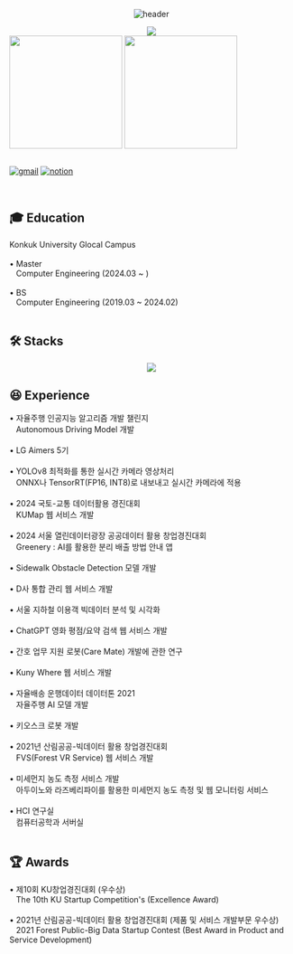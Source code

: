 <!-- 인사 -->
<div align = "center">

![header](https://capsule-render.vercel.app/api?type=rounded&color=0:43cea2,100:185a9d&fontColor=f7f5f5&text=Welcome%20to%20Taehyun's%20GitHub%20👋&animation=twinkling&fontSize=40&fontAlignY=50&fontAlign=50&height=180)

</div>

<div align = "center">
  <img src="https://hits.seeyoufarm.com/api/count/incr/badge.svg?url=https%3A%2F%2Fgithub.com%2Fthe0807&count_bg=%2379C83D&title_bg=%23555555&icon=github.svg&icon_color=%23E7E7E7&title=visit&edge_flat=false">
</div>

<!-- 상태 카드 -->
<div align = "center" style="display:flex; flex-direction:row;">
  <a>
    <img height=200 align="center" src="https://github-readme-stats-the0807s-projects.vercel.app/api?username=the0807&include_all_commits=true&count_private=true&show_icons=true&hide_border=true&rank_icon=github&custom_title=Git%20Stats&theme=transparent" />
    <img height=200 align="center" src="https://github-readme-stats-the0807s-projects.vercel.app/api/top-langs?username=the0807&layout=compact&langs_count=8&hide_border=true&card_width=320&count_private=true&theme=transparent" />
  </a>

  <!--
  [![Solved.ac Profile](http://mazassumnida.wtf/api/v2/generate_badge?boj=the0807)](https://solved.ac/the0807/)
  -->
</div>
<br>

<div align = "center" style="display:flex; flex-direction:row;">
  
[![gmail](https://skillicons.dev/icons?i=gmail&theme=light)](mailto:the0807.eom@gmail.com)
[![notion](https://skillicons.dev/icons?i=notion&theme=light)](http://the0807.notion.site)

</div>

<br>

## 🎓 Education
<div style="display:flex; flex-direction:row;">
  Konkuk University Glocal Campus
</div>
<br>
<div style="display:flex; flex-direction:row;">
  • Master
</div>
<div style="display:flex; flex-direction:row;">
  &nbsp&nbsp Computer Engineering (2024.03 ~ )
</div>
<br>
<div style="display:flex; flex-direction:row;">
  • BS
</div>
<div style="display:flex; flex-direction:row;">
  &nbsp&nbsp Computer Engineering (2019.03 ~ 2024.02)
</div>
<br>

<!-- Stack -->
## 🛠️ Stacks

<p align="center">
  <a href="https://skillicons.dev">
    <img src="https://skillicons.dev/icons?i=python,pytorch,flask,ros,raspberrypi,arduino,firebase,mysql,vue,ubuntu,anaconda,vscode&theme=light&perline=6" />
  </a>
</p>

## 😆 Experience
<div style="display:flex; flex-direction:row;">
  • 자율주행 인공지능 알고리즘 개발 챌린지
</div>
<div style="display:flex; flex-direction:row;">
  &nbsp&nbsp Autonomous Driving Model 개발
</div>
<br>

<div style="display:flex; flex-direction:row;">
  • LG Aimers 5기
</div>
<br>

<div style="display:flex; flex-direction:row;">
  • YOLOv8 최적화를 통한 실시간 카메라 영상처리
</div>
<div style="display:flex; flex-direction:row;">
  &nbsp&nbsp ONNX나 TensorRT(FP16, INT8)로 내보내고 실시간 카메라에 적용
</div>
<br>

<div style="display:flex; flex-direction:row;">
  • 2024 국토-교통 데이터활용 경진대회
</div>
<div style="display:flex; flex-direction:row;">
  &nbsp&nbsp KUMap 웹 서비스 개발
</div>
<br>

<div style="display:flex; flex-direction:row;">
  • 2024 서울 열린데이터광장 공공데이터 활용 창업경진대회
</div>
<div style="display:flex; flex-direction:row;">
  &nbsp&nbsp Greenery : AI를 활용한 분리 배출 방법 안내 앱
</div>
<br>

<div style="display:flex; flex-direction:row;">
  • Sidewalk Obstacle Detection 모델 개발
</div>
<br>

<div style="display:flex; flex-direction:row;">
  • D사 통합 관리 웹 서비스 개발
</div>
<br>

<div style="display:flex; flex-direction:row;">
  • 서울 지하철 이용객 빅데이터 분석 및 시각화
</div>
<br>

<div style="display:flex; flex-direction:row;">
  • ChatGPT 영화 평점/요약 검색 웹 서비스 개발
</div>
<br>

<div style="display:flex; flex-direction:row;">
  • 간호 업무 지원 로봇(Care Mate) 개발에 관한 연구
</div>
<br>

<div style="display:flex; flex-direction:row;">
  • Kuny Where 웹 서비스 개발
</div>
<br>

<div style="display:flex; flex-direction:row;">
  • 자율배송 운행데이터 데이터톤 2021
</div>
<div style="display:flex; flex-direction:row;">
  &nbsp&nbsp 자율주행 AI 모델 개발
</div>
<br>

<div style="display:flex; flex-direction:row;">
  • 키오스크 로봇 개발
</div>
<br>

<div style="display:flex; flex-direction:row;">
  • 2021년 산림공공-빅데이터 활용 창업경진대회
</div>
<div style="display:flex; flex-direction:row;">
  &nbsp&nbsp FVS(Forest VR Service) 웹 서비스 개발
</div>
<br>

<div style="display:flex; flex-direction:row;">
  • 미세먼지 농도 측정 서비스 개발
</div>
<div style="display:flex; flex-direction:row;">
  &nbsp&nbsp 아두이노와 라즈베리파이를 활용한 미세먼지 농도 측정 및 웹 모니터링 서비스
</div>
<br>

<div style="display:flex; flex-direction:row;">
  • HCI 연구실
</div>
<div style="display:flex; flex-direction:row;">
  &nbsp&nbsp 컴퓨터공학과 서버실
</div>
<br>

## 🏆 Awards
<div style="display:flex; flex-direction:row;">
  • 제10회 KU창업경진대회 (우수상)
</div>
<div style="display:flex; flex-direction:row;">
  &nbsp&nbsp The 10th KU Startup Competition's (Excellence Award)
</div>
<br>

<div style="display:flex; flex-direction:row;">
  • 2021년 산림공공-빅데이터 활용 창업경진대회 (제품 및 서비스 개발부문 우수상)
</div>
<div style="display:flex; flex-direction:row;">
  &nbsp&nbsp 2021 Forest Public-Big Data Startup Contest (Best Award in Product and Service Development)
</div>
<br>



<!--
**the0807/the0807** is a ✨ _special_ ✨ repository because its `README.md` (this file) appears on your GitHub profile.

Here are some ideas to get you started:

- 🔭 I’m currently working on ...
- 🌱 I’m currently learning ...
- 👯 I’m looking to collaborate on ...
- 🤔 I’m looking for help with ...
- 💬 Ask me about ...
- 📫 How to reach me: ...
- 😄 Pronouns: ...
- ⚡ Fun fact: ...
-->
